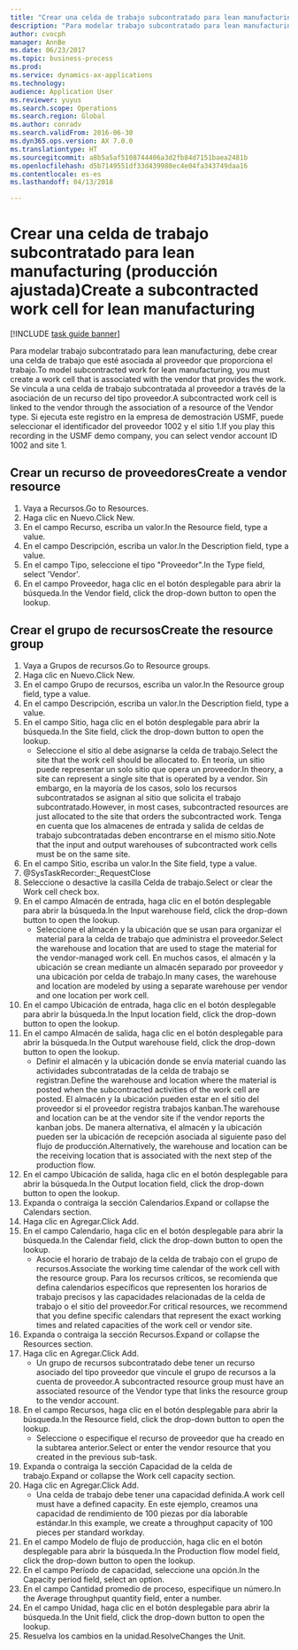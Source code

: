 ```yaml
--- 
title: "Crear una celda de trabajo subcontratado para lean manufacturing (producción ajustada)"
description: "Para modelar trabajo subcontratado para lean manufacturing, debe crear una celda de trabajo que esté asociada al proveedor que proporciona el trabajo."
author: cvocph
manager: AnnBe
ms.date: 06/23/2017
ms.topic: business-process
ms.prod: 
ms.service: dynamics-ax-applications
ms.technology: 
audience: Application User
ms.reviewer: yuyus
ms.search.scope: Operations
ms.search.region: Global
ms.author: conradv
ms.search.validFrom: 2016-06-30
ms.dyn365.ops.version: AX 7.0.0
ms.translationtype: HT
ms.sourcegitcommit: a8b5a5af5108744406a3d2fb84d7151baea2481b
ms.openlocfilehash: d5b7149551df33d439980ec4e04fa343749daa16
ms.contentlocale: es-es
ms.lasthandoff: 04/13/2018

---
```

# <a name="create-a-subcontracted-work-cell-for-lean-manufacturing"></a><span data-ttu-id="ad694-103">Crear una celda de trabajo subcontratado para lean manufacturing (producción ajustada)</span><span class="sxs-lookup"><span data-stu-id="ad694-103">Create a subcontracted work cell for lean manufacturing</span></span>

[!INCLUDE [task guide banner](../../includes/task-guide-banner.md)]

<span data-ttu-id="ad694-104">Para modelar trabajo subcontratado para lean manufacturing, debe crear una celda de trabajo que esté asociada al proveedor que proporciona el trabajo.</span><span class="sxs-lookup"><span data-stu-id="ad694-104">To model subcontracted work for lean manufacturing, you must create a work cell that is associated with the vendor that provides the work.</span></span> <span data-ttu-id="ad694-105">Se vincula a una celda de trabajo subcontratada al proveedor a través de la asociación de un recurso del tipo proveedor.</span><span class="sxs-lookup"><span data-stu-id="ad694-105">A subcontracted work cell is linked to the vendor through the association of a resource of the Vendor type.</span></span> <span data-ttu-id="ad694-106">Si ejecuta este registro en la empresa de demostración USMF, puede seleccionar el identificador del proveedor 1002 y el sitio 1.</span><span class="sxs-lookup"><span data-stu-id="ad694-106">If you play this recording in the USMF demo company, you can select vendor account ID 1002 and site 1.</span></span>


## <a name="create-a-vendor-resource"></a><span data-ttu-id="ad694-107">Crear un recurso de proveedores</span><span class="sxs-lookup"><span data-stu-id="ad694-107">Create a vendor resource</span></span>
1. <span data-ttu-id="ad694-108">Vaya a Recursos.</span><span class="sxs-lookup"><span data-stu-id="ad694-108">Go to Resources.</span></span>
2. <span data-ttu-id="ad694-109">Haga clic en Nuevo.</span><span class="sxs-lookup"><span data-stu-id="ad694-109">Click New.</span></span>
3. <span data-ttu-id="ad694-110">En el campo Recurso, escriba un valor.</span><span class="sxs-lookup"><span data-stu-id="ad694-110">In the Resource field, type a value.</span></span>
4. <span data-ttu-id="ad694-111">En el campo Descripción, escriba un valor.</span><span class="sxs-lookup"><span data-stu-id="ad694-111">In the Description field, type a value.</span></span>
5. <span data-ttu-id="ad694-112">En el campo Tipo, seleccione el tipo "Proveedor".</span><span class="sxs-lookup"><span data-stu-id="ad694-112">In the Type field, select 'Vendor'.</span></span>
6. <span data-ttu-id="ad694-113">En el campo Proveedor, haga clic en el botón desplegable para abrir la búsqueda.</span><span class="sxs-lookup"><span data-stu-id="ad694-113">In the Vendor field, click the drop-down button to open the lookup.</span></span>

## <a name="create-the-resource-group"></a><span data-ttu-id="ad694-114">Crear el grupo de recursos</span><span class="sxs-lookup"><span data-stu-id="ad694-114">Create the resource group</span></span>
1. <span data-ttu-id="ad694-115">Vaya a Grupos de recursos.</span><span class="sxs-lookup"><span data-stu-id="ad694-115">Go to Resource groups.</span></span>
2. <span data-ttu-id="ad694-116">Haga clic en Nuevo.</span><span class="sxs-lookup"><span data-stu-id="ad694-116">Click New.</span></span>
3. <span data-ttu-id="ad694-117">En el campo Grupo de recursos, escriba un valor.</span><span class="sxs-lookup"><span data-stu-id="ad694-117">In the Resource group field, type a value.</span></span>
4. <span data-ttu-id="ad694-118">En el campo Descripción, escriba un valor.</span><span class="sxs-lookup"><span data-stu-id="ad694-118">In the Description field, type a value.</span></span>
5. <span data-ttu-id="ad694-119">En el campo Sitio, haga clic en el botón desplegable para abrir la búsqueda.</span><span class="sxs-lookup"><span data-stu-id="ad694-119">In the Site field, click the drop-down button to open the lookup.</span></span>
    * <span data-ttu-id="ad694-120">Seleccione el sitio al debe asignarse la celda de trabajo.</span><span class="sxs-lookup"><span data-stu-id="ad694-120">Select the site that the work cell should be allocated to.</span></span> <span data-ttu-id="ad694-121">En teoría, un sitio puede representar un solo sitio que opera un proveedor.</span><span class="sxs-lookup"><span data-stu-id="ad694-121">In theory, a site can represent a single site that is operated by a vendor.</span></span> <span data-ttu-id="ad694-122">Sin embargo, en la mayoría de los casos, solo los recursos subcontratados se asignan al sitio que solicita el trabajo subcontratado.</span><span class="sxs-lookup"><span data-stu-id="ad694-122">However, in most cases, subcontracted resources are just allocated to the site that orders the subcontracted work.</span></span> <span data-ttu-id="ad694-123">Tenga en cuenta que los almacenes de entrada y salida de celdas de trabajo subcontratadas deben encontrarse en el mismo sitio.</span><span class="sxs-lookup"><span data-stu-id="ad694-123">Note that the input and output warehouses of subcontracted work cells must be on the same site.</span></span>  
6. <span data-ttu-id="ad694-124">En el campo Sitio, escriba un valor.</span><span class="sxs-lookup"><span data-stu-id="ad694-124">In the Site field, type a value.</span></span>
7. @SysTaskRecorder:_RequestClose
8. <span data-ttu-id="ad694-125">Seleccione o desactive la casilla Celda de trabajo.</span><span class="sxs-lookup"><span data-stu-id="ad694-125">Select or clear the Work cell check box.</span></span>
9. <span data-ttu-id="ad694-126">En el campo Almacén de entrada, haga clic en el botón desplegable para abrir la búsqueda.</span><span class="sxs-lookup"><span data-stu-id="ad694-126">In the Input warehouse field, click the drop-down button to open the lookup.</span></span>
    * <span data-ttu-id="ad694-127">Seleccione el almacén y la ubicación que se usan para organizar el material para la celda de trabajo que administra el proveedor.</span><span class="sxs-lookup"><span data-stu-id="ad694-127">Select the warehouse and location that are used to stage the material for the vendor-managed work cell.</span></span> <span data-ttu-id="ad694-128">En muchos casos, el almacén y la ubicación se crean mediante un almacén separado por proveedor y una ubicación por celda de trabajo.</span><span class="sxs-lookup"><span data-stu-id="ad694-128">In many cases, the warehouse and location are modeled by using a separate warehouse per vendor and one location per work cell.</span></span>  
10. <span data-ttu-id="ad694-129">En el campo Ubicación de entrada, haga clic en el botón desplegable para abrir la búsqueda.</span><span class="sxs-lookup"><span data-stu-id="ad694-129">In the Input location field, click the drop-down button to open the lookup.</span></span>
11. <span data-ttu-id="ad694-130">En el campo Almacén de salida, haga clic en el botón desplegable para abrir la búsqueda.</span><span class="sxs-lookup"><span data-stu-id="ad694-130">In the Output warehouse field, click the drop-down button to open the lookup.</span></span>
    * <span data-ttu-id="ad694-131">Definir el almacén y la ubicación donde se envía material cuando las actividades subcontratadas de la celda de trabajo se registran.</span><span class="sxs-lookup"><span data-stu-id="ad694-131">Define the warehouse and location where the material is posted when the subcontracted activities of the work cell are posted.</span></span> <span data-ttu-id="ad694-132">El almacén y la ubicación pueden estar en el sitio del proveedor si el proveedor registra trabajos kanban.</span><span class="sxs-lookup"><span data-stu-id="ad694-132">The warehouse and location can be at the vendor site if the vendor reports the kanban jobs.</span></span> <span data-ttu-id="ad694-133">De manera alternativa, el almacén y la ubicación pueden ser la ubicación de recepción asociada al siguiente paso del flujo de producción.</span><span class="sxs-lookup"><span data-stu-id="ad694-133">Alternatively, the warehouse and location can be the receiving location that is associated with the next step of the production flow.</span></span>  
12. <span data-ttu-id="ad694-134">En el campo Ubicación de salida, haga clic en el botón desplegable para abrir la búsqueda.</span><span class="sxs-lookup"><span data-stu-id="ad694-134">In the Output location field, click the drop-down button to open the lookup.</span></span>
13. <span data-ttu-id="ad694-135">Expanda o contraiga la sección Calendarios.</span><span class="sxs-lookup"><span data-stu-id="ad694-135">Expand or collapse the Calendars section.</span></span>
14. <span data-ttu-id="ad694-136">Haga clic en Agregar.</span><span class="sxs-lookup"><span data-stu-id="ad694-136">Click Add.</span></span>
15. <span data-ttu-id="ad694-137">En el campo Calendario, haga clic en el botón desplegable para abrir la búsqueda.</span><span class="sxs-lookup"><span data-stu-id="ad694-137">In the Calendar field, click the drop-down button to open the lookup.</span></span>
    * <span data-ttu-id="ad694-138">Asocie el horario de trabajo de la celda de trabajo con el grupo de recursos.</span><span class="sxs-lookup"><span data-stu-id="ad694-138">Associate the working time calendar of the work cell with the resource group.</span></span> <span data-ttu-id="ad694-139">Para los recursos críticos, se recomienda que defina calendarios específicos que representen los horarios de trabajo precisos y las capacidades relacionadas de la celda de trabajo o el sitio del proveedor.</span><span class="sxs-lookup"><span data-stu-id="ad694-139">For critical resources, we recommend that you define specific calendars that represent the exact working times and related capacities of the work cell or vendor site.</span></span>  
16. <span data-ttu-id="ad694-140">Expanda o contraiga la sección Recursos.</span><span class="sxs-lookup"><span data-stu-id="ad694-140">Expand or collapse the Resources section.</span></span>
17. <span data-ttu-id="ad694-141">Haga clic en Agregar.</span><span class="sxs-lookup"><span data-stu-id="ad694-141">Click Add.</span></span>
    * <span data-ttu-id="ad694-142">Un grupo de recursos subcontratado debe tener un recurso asociado del tipo proveedor que vincule el grupo de recursos a la cuenta de proveedor.</span><span class="sxs-lookup"><span data-stu-id="ad694-142">A subcontracted resource group must have an associated resource of the Vendor type that links the resource group to the vendor account.</span></span>  
18. <span data-ttu-id="ad694-143">En el campo Recursos, haga clic en el botón desplegable para abrir la búsqueda.</span><span class="sxs-lookup"><span data-stu-id="ad694-143">In the Resource field, click the drop-down button to open the lookup.</span></span>
    * <span data-ttu-id="ad694-144">Seleccione o especifique el recurso de proveedor que ha creado en la subtarea anterior.</span><span class="sxs-lookup"><span data-stu-id="ad694-144">Select or enter the vendor resource that you created in the previous sub-task.</span></span>  
19. <span data-ttu-id="ad694-145">Expanda o contraiga la sección Capacidad de la celda de trabajo.</span><span class="sxs-lookup"><span data-stu-id="ad694-145">Expand or collapse the Work cell capacity section.</span></span>
20. <span data-ttu-id="ad694-146">Haga clic en Agregar.</span><span class="sxs-lookup"><span data-stu-id="ad694-146">Click Add.</span></span>
    * <span data-ttu-id="ad694-147">Una celda de trabajo debe tener una capacidad definida.</span><span class="sxs-lookup"><span data-stu-id="ad694-147">A work cell must have a defined capacity.</span></span> <span data-ttu-id="ad694-148">En este ejemplo, creamos una capacidad de rendimiento de 100 piezas por día laborable estándar.</span><span class="sxs-lookup"><span data-stu-id="ad694-148">In this example, we create a throughput capacity of 100 pieces per standard workday.</span></span>  
21. <span data-ttu-id="ad694-149">En el campo Modelo de flujo de producción, haga clic en el botón desplegable para abrir la búsqueda.</span><span class="sxs-lookup"><span data-stu-id="ad694-149">In the Production flow model field, click the drop-down button to open the lookup.</span></span>
22. <span data-ttu-id="ad694-150">En el campo Período de capacidad, seleccione una opción.</span><span class="sxs-lookup"><span data-stu-id="ad694-150">In the Capacity period field, select an option.</span></span>
23. <span data-ttu-id="ad694-151">En el campo Cantidad promedio de proceso, especifique un número.</span><span class="sxs-lookup"><span data-stu-id="ad694-151">In the Average throughput quantity field, enter a number.</span></span>
24. <span data-ttu-id="ad694-152">En el campo Unidad, haga clic en el botón desplegable para abrir la búsqueda.</span><span class="sxs-lookup"><span data-stu-id="ad694-152">In the Unit field, click the drop-down button to open the lookup.</span></span>
25. <span data-ttu-id="ad694-153">Resuelva los cambios en la unidad.</span><span class="sxs-lookup"><span data-stu-id="ad694-153">ResolveChanges the Unit.</span></span>


